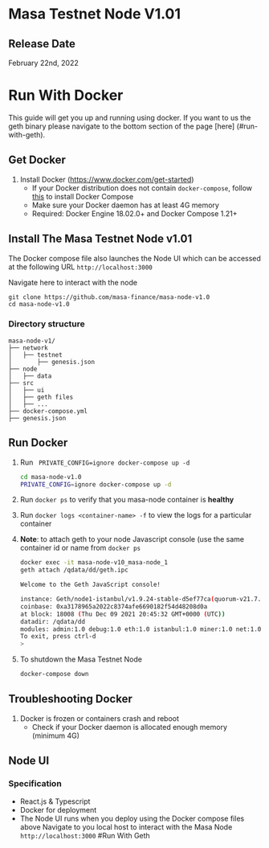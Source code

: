 # Masa Testnet Node V1.01
## Release Date
February 22nd, 2022
# Run With Docker
This guide will get you up and running using docker. If you want to us the geth binary please navigate to the bottom section of the page [here] (#run-with-geth).
## Get Docker
1. Install Docker (https://www.docker.com/get-started)
    - If your Docker distribution does not contain `docker-compose`, follow [this](https://docs.docker.com/compose/install/) to install Docker Compose
    - Make sure your Docker daemon has at least 4G memory
    - Required: Docker Engine 18.02.0+ and Docker Compose 1.21+
## Install The Masa Testnet Node v1.01
The Docker compose file also launches the Node UI which can be accessed at the following URL
`http://localhost:3000`

Navigate here to interact with the node

```
git clone https://github.com/masa-finance/masa-node-v1.0
cd masa-node-v1.0
```
### Directory structure
```
masa-node-v1/
├── network
│   ├── testnet
│       ├── genesis.json
├── node
│   ├── data
├── src
│   ├── ui
│   ├── geth files
│   ├── ...
├── docker-compose.yml
├── genesis.json
```
## Run Docker
1. Run ` PRIVATE_CONFIG=ignore docker-compose up -d`
   ```sh
   cd masa-node-v1.0
   PRIVATE_CONFIG=ignore docker-compose up -d
   ```
1. Run `docker ps` to verify that you masa-node container is **healthy**
1. Run `docker logs <container-name> -f` to view the logs for a particular container

1. __Note__: to attach geth to your node Javascript console (use the same container id or name from `docker ps`
   ```sh
   docker exec -it masa-node-v10_masa-node_1 
   geth attach /qdata/dd/geth.ipc

   Welcome to the Geth JavaScript console!

   instance: Geth/node1-istanbul/v1.9.24-stable-d5ef77ca(quorum-v21.7.1)/linux-amd64/go1.15.5
   coinbase: 0xa3178965a2022c8374afe6690182f54d48208d0a
   at block: 18008 (Thu Dec 09 2021 20:45:32 GMT+0000 (UTC))
   datadir: /qdata/dd
   modules: admin:1.0 debug:1.0 eth:1.0 istanbul:1.0 miner:1.0 net:1.0 personal:1.0 rpc:1.0 txpool:1.0 web3:1.0
   To exit, press ctrl-d
   > 

1. To shutdown the Masa Testnet Node
   ```sh
   docker-compose down
   ```
## Troubleshooting Docker
1. Docker is frozen or containers crash and reboot
    - Check if your Docker daemon is allocated enough memory (minimum 4G)
## Node UI
### Specification
- React.js & Typescript
- Docker for deployment
- The Node UI runs when you deploy using the Docker compose files above
Navigate to you local host to interact with the Masa Node
`http://localhost:3000`
#Run With Geth
